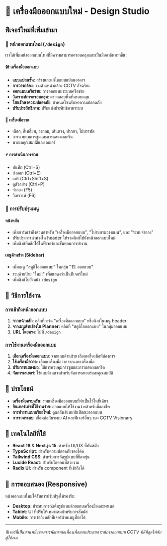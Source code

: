 # 🎨 เครื่องมือออกแบบใหม่ - Design Studio

## ฟีเจอร์ใหม่ที่เพิ่มเข้ามา

### 🎯 หน้าออกแบบใหม่ (`/design`)

เราได้เพิ่มหน้าออกแบบใหม่ที่มีความสามารถครอบคลุมและเป็นมืออาชีพมากขึ้น:

#### 🛠️ เครื่องมือออกแบบ
- **แบบแปลนชั้น**: สร้างและแก้ไขแบบแปลนอาคาร
- **การวางกล้อง**: วางตำแหน่งกล้อง CCTV อัจฉริยะ
- **ออกแบบเครือข่าย**: การออกแบบระบบเครือข่าย
- **วิเคราะห์การครอบคลุม**: ตรวจสอบพื้นที่ครอบคลุม
- **โซนรักษาความปลอดภัย**: กำหนดโซนรักษาความปลอดภัย
- **ปรับประสิทธิภาพ**: ปรับแต่งประสิทธิภาพระบบ

#### 🎨 เครื่องมือวาด
- เลือก, สี่เหลี่ยม, วงกลม, เส้นตรง, ปากกา, ไม้บรรทัด
- การควบคุมการซูมและการแสดงผลกริด
- พาเนลคุณสมบัติและเลเยอร์

#### ⚡ การดำเนินการด่วน
- บันทึก (Ctrl+S)
- ส่งออก (Ctrl+E)  
- แชร์ (Ctrl+Shift+S)
- ดูตัวอย่าง (Ctrl+P)
- จำลอง (F5)
- วิเคราะห์ (F6)

### 🔄 การปรับปรุงเมนู

#### หน้าหลัก
- เพิ่มการ์ดเข้าถึงด่วนสำหรับ "เครื่องมือออกแบบ", "โปรแกรมวางแผน", และ "ระบบจำลอง"
- ปรับปรุงการนำทางใน header ให้รวมลิงก์ไปยังหน้าออกแบบใหม่
- เพิ่มลิงก์ที่คลิกได้ในฟีเจอร์และขั้นตอนการทำงาน

#### เมนูด้านข้าง (Sidebar)
- เพิ่มเมนู "สตูดิโอออกแบบ" ในกลุ่ม "🏗️ ออกแบบ"
- ระบุด้วยป้าย "ใหม่!" เพื่อแสดงว่าเป็นฟีเจอร์ใหม่
- เพิ่มลิงก์ไปยังหน้า `/design`

## 🚀 วิธีการใช้งาน

### การเข้าถึงหน้าออกแบบ

1. **จากหน้าหลัก**: คลิกที่การ์ด "เครื่องมือออกแบบ" หรือลิงก์ในเมนู header
2. **จากเมนูด้านข้างใน Planner**: คลิกที่ "สตูดิโอออกแบบ" ในกลุ่มออกแบบ
3. **URL โดยตรง**: ไปที่ `/design`

### การใช้งานเครื่องมือออกแบบ

1. **เลือกเครื่องมือออกแบบ**: จากแถบด้านซ้าย เลือกเครื่องมือที่ต้องการ
2. **ใช้เครื่องมือวาด**: เลือกเครื่องมือวาดจากแถบเครื่องมือ
3. **ปรับการแสดงผล**: ใช้การควบคุมการซูมและการแสดงผลกริด
4. **จัดการเลเยอร์**: ใช้แถบด้านขวาสำหรับจัดการเลเยอร์และคุณสมบัติ

## 🎯 ประโยชน์

- **เครื่องมือครบครัน**: รวมเครื่องมือออกแบบที่จำเป็นไว้ในที่เดียว
- **อินเทอร์เฟซที่ใช้งานง่าย**: ออกแบบให้ใช้งานง่ายสำหรับมืออาชีพ
- **การทำงานแบบเรียลไทม์**: ดูผลลัพธ์แบบทันทีขณะออกแบบ
- **การรวมระบบ**: เชื่อมต่อกับระบบ AI และฟีเจอร์อื่นๆ ของ CCTV Visionary

## 🔧 เทคโนโลยีที่ใช้

- **React 18** & **Next.js 15**: สำหรับ UI/UX ที่ทันสมัย
- **TypeScript**: สำหรับความปลอดภัยของโค้ด
- **Tailwind CSS**: สำหรับการจัดรูปแบบที่ยืดหยุ่น
- **Lucide React**: สำหรับไอคอนที่สวยงาม
- **Radix UI**: สำหรับ component ที่เข้าถึงได้

## 📱 การตอบสนอง (Responsive)

หน้าออกแบบใหม่ได้รับการปรับปรุงให้รองรับ:
- **Desktop**: ประสบการณ์เต็มรูปแบบด้วยแถบเครื่องมือและพาเนล
- **Tablet**: UI ที่ปรับให้เหมาะสมสำหรับการสัมผัส
- **Mobile**: การเข้าถึงหลักฟีเจอร์ผ่านเมนูที่ย่อได้

---

*ฟีเจอร์นี้เป็นส่วนหนึ่งของการพัฒนาต่อเนื่องเพื่อมอบประสบการณ์การออกแบบ CCTV ที่ดีที่สุดให้กับผู้ใช้งาน*